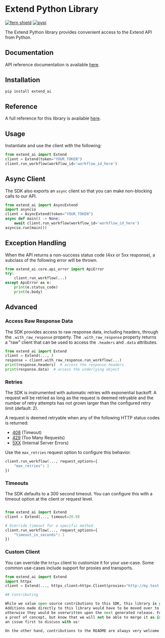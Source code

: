 # Extend Python Library

[![fern shield](https://img.shields.io/badge/%F0%9F%8C%BF-Built%20with%20Fern-brightgreen)](https://buildwithfern.com?utm_source=github&utm_medium=github&utm_campaign=readme&utm_source=https%3A%2F%2Fgithub.com%2Fextend-hq%2Fextend-python-sdk)
[![pypi](https://img.shields.io/pypi/v/extend_ai)](https://pypi.python.org/pypi/extend_ai)

The Extend Python library provides convenient access to the Extend API from Python.

## Documentation

API reference documentation is available [here](https://docs.extend.ai/2025-04-21/developers/authentication).

## Installation

```sh
pip install extend_ai
```

## Reference

A full reference for this library is available [here](./reference.md).

## Usage

Instantiate and use the client with the following:

```python
from extend_ai import Extend
client = Extend(token="YOUR_TOKEN")
client.run_workflow(workflow_id='workflow_id_here')
```

## Async Client

The SDK also exports an `async` client so that you can make non-blocking calls to our API.

```python
from extend_ai import AsyncExtend
import asyncio
client = AsyncExtend(token="YOUR_TOKEN")
async def main() -> None:
    await client.run_workflow(workflow_id='workflow_id_here')
asyncio.run(main())
```

## Exception Handling

When the API returns a non-success status code (4xx or 5xx response), a subclass of the following error
will be thrown.

```python
from extend_ai.core.api_error import ApiError
try:
    client.run_workflow(...)
except ApiError as e:
    print(e.status_code)
    print(e.body)
```

## Advanced

### Access Raw Response Data

The SDK provides access to raw response data, including headers, through the `.with_raw_response` property.
The `.with_raw_response` property returns a "raw" client that can be used to access the `.headers` and `.data` attributes.

```python
from extend_ai import Extend
client = Extend(..., )
response = client.with_raw_response.run_workflow(...)
print(response.headers)  # access the response headers
print(response.data)  # access the underlying object
```

### Retries

The SDK is instrumented with automatic retries with exponential backoff. A request will be retried as long
as the request is deemed retryable and the number of retry attempts has not grown larger than the configured
retry limit (default: 2).

A request is deemed retryable when any of the following HTTP status codes is returned:

- [408](https://developer.mozilla.org/en-US/docs/Web/HTTP/Status/408) (Timeout)
- [429](https://developer.mozilla.org/en-US/docs/Web/HTTP/Status/429) (Too Many Requests)
- [5XX](https://developer.mozilla.org/en-US/docs/Web/HTTP/Status/500) (Internal Server Errors)

Use the `max_retries` request option to configure this behavior.

```python
client.run_workflow(..., request_options={
    "max_retries": 1
})
```

### Timeouts

The SDK defaults to a 300 second timeout. You can configure this with a timeout option at the client or request level.

```python

from extend_ai import Extend
client = Extend(..., timeout=20.0)

# Override timeout for a specific method
client.run_workflow(..., request_options={
    "timeout_in_seconds": 1
})
```

### Custom Client

You can override the `httpx` client to customize it for your use-case. Some common use-cases include support for proxies
and transports.

```python
from extend_ai import Extend
import httpx
client = Extend(..., httpx_client=httpx.Client(proxies="http://my.test.proxy.example.com", transport=httpx.HTTPTransport(local_address="0.0.0.0"), ))```

## Contributing

While we value open-source contributions to this SDK, this library is generated programmatically.
Additions made directly to this library would have to be moved over to our generation code,
otherwise they would be overwritten upon the next generated release. Feel free to open a PR as
a proof of concept, but know that we will not be able to merge it as-is. We suggest opening
an issue first to discuss with us!

On the other hand, contributions to the README are always very welcome!
